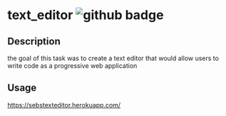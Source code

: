 # text_editor ![github badge](https://img.shields.io/badge/license-Apache_License_2.0-red.svg) 

## Description

the goal of this task was to create a text editor that would allow users to write code as a progressive web application

## Usage
https://sebstexteditor.herokuapp.com/